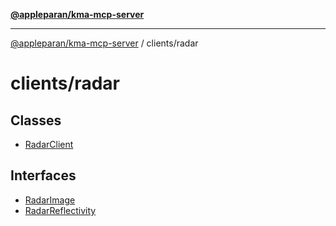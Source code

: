 [**@appleparan/kma-mcp-server**](../../README.md)

***

[@appleparan/kma-mcp-server](../../README.md) / clients/radar

# clients/radar

## Classes

- [RadarClient](classes/RadarClient.md)

## Interfaces

- [RadarImage](interfaces/RadarImage.md)
- [RadarReflectivity](interfaces/RadarReflectivity.md)
